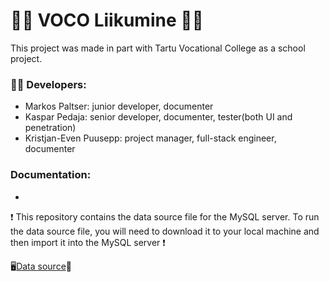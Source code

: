# 🏃‍♀️ VOCO Liikumine 🏃‍♂️
This project was made in part with Tartu Vocational College as a school project. 

### 👩‍💻 Developers:
* Markos Paltser: junior developer, documenter
* Kaspar Pedaja: senior developer, documenter, tester(both UI and penetration)
* Kristjan-Even Puusepp: project manager, full-stack engineer, documenter

### Documentation: 
* []()




❗ This repository contains the data source file for the MySQL server. To run the data source file, you will need to download it to your local machine and then import it into the MySQL server ❗

🖥️[Data source](https://github.com/Kristjan303/voco-liikumine/files/13860451/message.txt)📜
